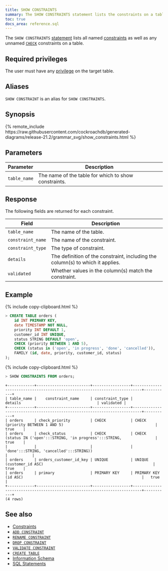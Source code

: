 ```yaml
---
title: SHOW CONSTRAINTS
summary: The SHOW CONSTRAINTS statement lists the constraints on a table.
toc: true
docs_area: reference.sql
---
```


The `SHOW CONSTRAINTS` [statement](sql-statements.html) lists all named [constraints](constraints.html) as well as any unnamed [`CHECK`](check.html) constraints on a table.

## Required privileges

The user must have any [privilege](security-reference/authorization.html#managing-privileges) on the target table.

## Aliases

`SHOW CONSTRAINT` is an alias for `SHOW CONSTRAINTS`.

## Synopsis

<div>
{% remote_include https://raw.githubusercontent.com/cockroachdb/generated-diagrams/release-21.2/grammar_svg/show_constraints.html %}
</div>

## Parameters

Parameter | Description
----------|------------
`table_name` | The name of the table for which to show constraints.

## Response

The following fields are returned for each constraint.

Field | Description
------|------------
`table_name` | The name of the table.
`constraint_name` | The name of the constraint.
`constraint_type` | The type of constraint.
`details` | The definition of the constraint, including the column(s) to which it applies.
`validated` | Whether values in the column(s) match the constraint.

## Example

{% include copy-clipboard.html %}
~~~ sql
> CREATE TABLE orders (
    id INT PRIMARY KEY,
    date TIMESTAMP NOT NULL,
    priority INT DEFAULT 1,
    customer_id INT UNIQUE,
    status STRING DEFAULT 'open',
    CHECK (priority BETWEEN 1 AND 5),
    CHECK (status in ('open', 'in progress', 'done', 'cancelled')),
    FAMILY (id, date, priority, customer_id, status)
);
~~~

{% include copy-clipboard.html %}
~~~ sql
> SHOW CONSTRAINTS FROM orders;
~~~

~~~
+------------+------------------------+-----------------+--------------------------------------------------------------------------+-----------+
| table_name |    constraint_name     | constraint_type |                                 details                                  | validated |
+------------+------------------------+-----------------+--------------------------------------------------------------------------+-----------+
| orders     | check_priority         | CHECK           | CHECK (priority BETWEEN 1 AND 5)                                         |   true    |
| orders     | check_status           | CHECK           | CHECK (status IN ('open':::STRING, 'in progress':::STRING,               |   true    |
|            |                        |                 | 'done':::STRING, 'cancelled':::STRING))                                  |           |
| orders     | orders_customer_id_key | UNIQUE          | UNIQUE (customer_id ASC)                                                 |   true    |
| orders     | primary                | PRIMARY KEY     | PRIMARY KEY (id ASC)                                                     |   true    |
+------------+------------------------+-----------------+--------------------------------------------------------------------------+-----------+
(4 rows)
~~~

## See also

- [Constraints](constraints.html)
- [`ADD CONSTRAINT`](add-constraint.html)
- [`RENAME CONSTRAINT`](rename-constraint.html)
- [`DROP CONSTRAINT`](drop-constraint.html)
- [`VALIDATE CONSTRAINT`](validate-constraint.html)
- [`CREATE TABLE`](create-table.html)
- [Information Schema](information-schema.html)
- [SQL Statements](sql-statements.html)
